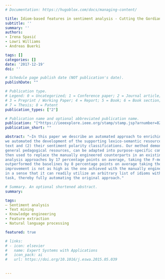 ```yaml
---
# Documentation: https://hugoblox.com/docs/managing-content/

title: Idiom-based features in sentiment analysis - Cutting the Gordian knot
subtitle: ''
summary: ''
authors:
- Irena Spasić
- Lowri Williams
- Andreas Buerki

tags: []
categories: []
date: '2017-12-19'
doi: ''

# Schedule page publish date (NOT publication's date).
publishDate: ""

# Publication type.
# Legend: 0 = Uncategorized; 1 = Conference paper; 2 = Journal article;
# 3 = Preprint / Working Paper; 4 = Report; 5 = Book; 6 = Book section;
# 7 = Thesis; 8 = Patent
publication_types: ["2"]

# Publication name and optional abbreviated publication name.
publication: "[*https://ieeexplore.ieee.org/stamp/stamp.jsp?arnumber=8226982*](https://ieeexplore.ieee.org/stamp/stamp.jsp?arnumber=8226982)"
publication_short: ""

abstract: "—In this paper we describe an automated approach to enriching sentiment analysis with idiom-based features. Specifically,
we automated the development of the supporting lexico-semantic resources, which include (1) a set of rules used to identify idioms in
text and (2) their sentiment polarity classifications. Our method demonstrates how idiom dictionaries, which are readily available
general pedagogical resources, can be adapted into purpose-specific computational resources automatically. These resources were
then used to replace the manually engineered counterparts in an existing system, which originally outperformed the baseline sentiment
analysis approaches by 17 percentage points on average, taking the F-measure from 40s into 60s. The new fully automated approach
outperformed the baselines by 8 percentage points on average taking the F-measure from 40s into 50s. Although the latter
improvement is not as high as the one achieved with the manually engineered features, it has got the advantage of being more general
in a sense that it can readily utilize an arbitrary list of idioms without the knowledge acquisition overhead previously associated with this
task, thereby fully automating the original approach."

# Summary. An optional shortened abstract.
summary: 

tags:
— Sentiment analysis
- Text mining
- Knowledge engineering
- Feature extraction
- Natural language processing

featured: true

# links:
# - icon: elsevier
#   name: Expert Systems with Applications
#   icon_pack: ai
#   url: https://doi.org/10.1016/j.eswa.2015.05.039
  
  
---
```

